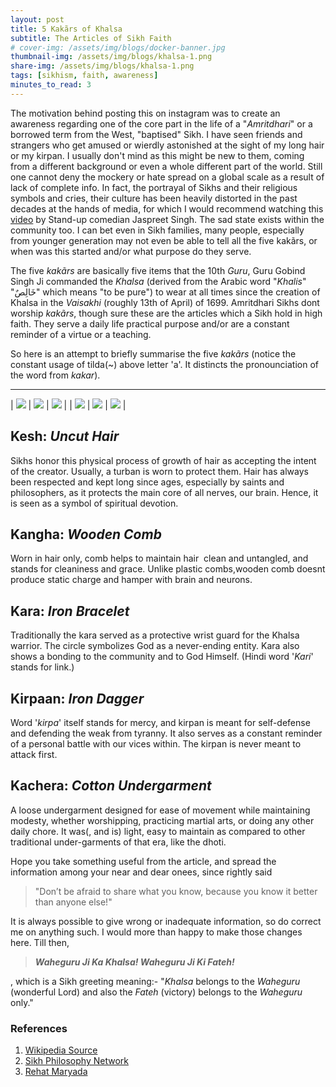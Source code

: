 ```yaml
---
layout: post
title: 5 Kakãrs of Khalsa
subtitle: The Articles of Sikh Faith
# cover-img: /assets/img/blogs/docker-banner.jpg
thumbnail-img: /assets/img/blogs/khalsa-1.png
share-img: /assets/img/blogs/khalsa-1.png
tags: [sikhism, faith, awareness]
minutes_to_read: 3
---
```


The motivation behind posting this on instagram was to create an awareness regarding one of the core part in the life of a "*Amritdhari*" or a borrowed term from the West, "baptised" Sikh. I have seen friends and strangers who get amused or wierdly astonished at the sight of my long hair or my kirpan. I usually don't mind as this might be new to them, coming from a different background or even a whole different part of the world. Still one cannot deny the mockery or hate spread on a global scale as a result of lack of complete info. In fact, the portrayal of Sikhs and their religious symbols and cries, their culture has been heavily distorted in the past decades at the hands of media, for which I would recommend watching this [video](https://www.youtube.com/watch?v=ZlojJCbqPJA) by Stand-up comedian Jaspreet Singh. The sad state exists within the community too. I can bet even in Sikh families, many people, especially from younger generation may not even be able to tell all the five kakãrs, or when was this started and/or what purpose do they serve.

The five *kakãrs* are basically five items that the 10th *Guru*, Guru Gobind Singh Ji commanded the *Khalsa* (derived from the Arabic word "*Khalis*" "خَالِصٌ" which means "to be pure") to wear at all times since the creation of Khalsa in the *Vaisakhi* (roughly 13th of April) of 1699. Amritdhari Sikhs dont worship *kakãrs*, though sure these are the articles which a Sikh hold in high faith. They serve a daily life practical purpose and/or are a constant reminder of a virtue or a teaching.

So here is an attempt to briefly summarise the five *kakãrs* (notice the constant usage of tilda(~) above letter 'a'. It distincts the pronounciation of the word from *kakar*).
<hr class="small">

| ![]({{site.baseurl}}/assets/img/blogs/khalsa-1.png) | ![]({{site.baseurl}}/assets/img/blogs/khalsa-2.png) | ![]({{site.baseurl}}/assets/img/blogs/khalsa-3.png) |
| ![]({{site.baseurl}}/assets/img/blogs/khalsa-4.png) | ![]({{site.baseurl}}/assets/img/blogs/khalsa-5.png) | ![]({{site.baseurl}}/assets/img/blogs/khalsa-6.png) |


## Kesh: *Uncut Hair*

Sikhs honor this physical process of growth of hair as accepting the intent of the creator. Usually, a turban is worn to protect them. Hair has always been respected and kept long since ages, especially by saints and philosophers, as it protects the main core of all nerves, our brain. Hence, it is seen as a symbol of spiritual devotion.

## Kangha: *Wooden Comb*

Worn in hair only, comb helps to maintain hair  clean and untangled, and stands for cleaniness and grace. Unlike plastic combs,wooden comb doesnt produce static charge and hamper with brain and neurons. 

## Kara: *Iron Bracelet*

Traditionally the kara served as a protective wrist guard for the Khalsa warrior. The circle symbolizes God as a never-ending entity. Kara also shows a bonding to the community and to God Himself. (Hindi word '*Kari*' stands for link.)

## Kirpaan: *Iron Dagger*

Word '*kirpa*' itself stands for mercy, and kirpan is meant for self-defense and defending the weak from tyranny. It also serves as a constant reminder of a personal battle with our vices within. The kirpan is never meant to attack first.

## Kachera: *Cotton Undergarment*

A loose undergarment designed for ease of movement while maintaining modesty, whether worshipping, practicing martial arts, or doing any other daily chore. It was(, and is) light, easy to maintain as compared to other traditional under-garments of that era, like the dhoti.

Hope you take something useful from the article, and spread the information among your near and dear onees, since rightly said

> "Don’t be afraid to share what you know, because you know it better than anyone else!"

It is always possible to give wrong or inadequate information, so do correct me on anything such. I would more than happy to make those changes here. Till then,

> **_Waheguru Ji Ka Khalsa! Waheguru Ji Ki Fateh!_**

, which is a Sikh greeting meaning:- "*Khalsa* belongs to the *Waheguru* (wonderful Lord) and also the *Fateh* (victory) belongs to the *Waheguru* only."

### References

1. [Wikipedia Source](https://en.wikipedia.org/wiki/The_Five_Ks)
2. [Sikh Philosophy Network](https://www.sikhphilosophy.net/threads/why-we-say-waheguru-ji-ka-khalsa-waheguru-ji-ki-fateh.20204/)
3. [Rehat Maryada](http://www.discoversikhism.com/sikhism/rehat_maryada.html)